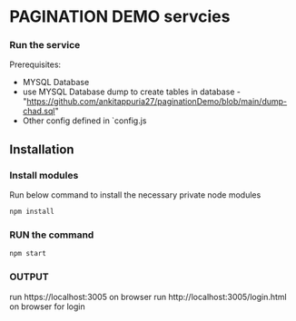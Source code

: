 # PAGINATION DEMO servcies




### Run the service
Prerequisites:
  * MYSQL Database
  * use MYSQL Database dump to create tables in database  - "https://github.com/ankitappuria27/paginationDemo/blob/main/dump-chad.sql"
  * Other config defined in `config.js

## Installation
### Install modules
Run below command to install the necessary private node modules
```bash
npm install
```

### RUN the command
```bash
npm start
```

### OUTPUT
run https://localhost:3005 on browser
run http://localhost:3005/login.html on browser for login
 




